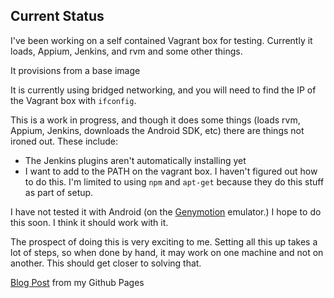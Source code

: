 ## Current Status
I've been working on a self contained Vagrant box for testing. Currently it loads, Appium, Jenkins, and rvm and some other things. 

It provisions from a base image 

It is currently using bridged networking, and you will need to find the IP of the Vagrant box with `ifconfig`. 


This is a work in progress, and though it does some things (loads rvm, Appium, Jenkins, downloads the Android SDK, etc) there are things not ironed out. These include:

- The Jenkins plugins aren't automatically installing yet
- I want to add to the PATH on the vagrant box. I haven't figured out how to do this. I'm limited to using `npm` and `apt-get` because they do this stuff as part of setup.

I have not tested it with Android (on the [Genymotion](genymotion.com) emulator.) I hope to do this soon. I think it should work with it.

The prospect of doing this is very exciting to me. Setting all this up takes a lot of steps, so when done by hand, it may work on one machine and not on another. This should get closer to solving that.

[Blog Post](http://dbwest.github.io/blog/2013/10/08/moving-towards-a-complete-testing-environment-in-a-box/) from my Github Pages
